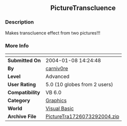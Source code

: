 ﻿<div align="center">

## PictureTranscluence


</div>

### Description

Makes transcluence effect from two pictures!!!
 
### More Info
 


<span>             |<span>
---                |---
**Submitted On**   |2004-01-08 14:24:48
**By**             |[carniv0re](https://github.com/Planet-Source-Code/PSCIndex/blob/master/ByAuthor/carniv0re.md)
**Level**          |Advanced
**User Rating**    |5.0 (10 globes from 2 users)
**Compatibility**  |VB 6\.0
**Category**       |[Graphics](https://github.com/Planet-Source-Code/PSCIndex/blob/master/ByCategory/graphics__1-46.md)
**World**          |[Visual Basic](https://github.com/Planet-Source-Code/PSCIndex/blob/master/ByWorld/visual-basic.md)
**Archive File**   |[PictureTra1726073292004\.zip](https://github.com/Planet-Source-Code/carniv0re-picturetranscluence__1-52729/archive/master.zip)








